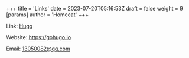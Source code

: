 +++
title = 'Links'
date = 2023-07-20T05:16:53Z
draft = false
weight = 9
[params]
    author = 'Homecat'
+++

Link: [Hugo](https://gohugo.io)

Website: <https://gohugo.io>

Email: <13050082@qq.com>

